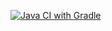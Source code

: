 [![Java CI with Gradle](https://github.com/AndrewBelokopytov/Selenide/actions/workflows/gradle.yml/badge.svg)](https://github.com/AndrewBelokopytov/Selenide/actions/workflows/gradle.yml)